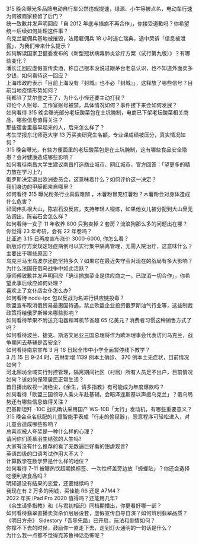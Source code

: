 315 晚会曝光多品牌电动自行车公然违规提速，绿源、小牛等被点名，电动车行速为何被商家预留了后门？  
统一致歉并发声明回应「自 2012 年底与插旗不再合作」，你接受道歉吗？你希望统一后续如何处理这件事？  
乌克兰雇佣兵基地被摧毁，法籍雇佣兵 18 小时逃亡瑞典，途中哭诉「信息被泄露」，为我们带来什么提示？  
如何解读国家卫健委发布的《新型冠状病毒肺炎诊疗方案（试行第九版）》？有哪些变化？  
潘长江回应虚假宣传卖酒，称自己根本没说过跟茅台老总认识，也不知道外面卖多少钱，如何看待这一回应？  
上海市政府表示「目前上海没有『封城』也不必『封城』」，这释放了哪些信号？目前当地疫情形势如何？  
我都当了艾尔登之王了，为什么小怪还要主动打我？  
邓伦个人账号、工作室账号被禁，具体情况如何？事件接下来会如何发展？  
如何看待 315 晚会曝光部分老坛酸菜包在土坑腌制，电商已下架老坛酸菜相关商品，哪些信息值得关注？  
那些宿舍里最早起来的人，后来怎么样了？  
考生举报东北师范大学 13 万买卖研究生名额，专业课成绩被压分，真实情况如何？  
315 晚会曝光，有些方便面里的老坛酸菜包是在土坑腌制，这有哪些食品安全隐患？会对健康造成哪些影响？  
如何看待南昌大学生建议南昌打造商业城市、网红城市，官方回答：「望更多的精力放在学习上?」  
俄罗斯决定退出欧洲委员会，这意味着什么？如何评价这一决定？  
我们身边的甲醛都来自哪里？  
如何看待 315 曝光粉条行业真假难辨 ，木薯粉冒充红薯粉？木薯粉会对身体造成什么危害？  
祁同伟扎根大山，陈岩石没反应，支持年轻人锻炼，如果他女儿被分配到大山里无法调出，陈岩石会怎么样？  
如何看待一女子 11 年收养 800 只狗卖掉 2 套房？流浪狗那么多的问题出在哪？  
你觉得 23 年考研，会有 22 年卷吗？  
比亚迪 3.15 日再度宣布涨价 3000-6000, 你怎么看？  
新版诊疗方案规定轻症病例可以实行集中隔离管理，无需入院治疗，这意味什么？主要出于哪些原因？  
乌克兰马里乌波尔还能坚持多久？如果它在最近失守会对现在的战局有多大影响？  
为什么法国在俄乌战争中如此活跃？  
康师傅致歉并发声明回应「确认插旗菜业是供应商之一，已取消一切合作」，你希望此事后续应如何处理？  
喜欢上了女仆店女仆怎么办?  
如何看待 node-ipc 包以反战为名进行供应链投毒？  
欧盟宣布取消俄贸易最惠国待遇，禁止欧盟企业投资俄罗斯油气行业等，这些制裁政策将给俄罗斯带来哪些影响？  
如何看待苹果不附送充电器和耳机节省超 65 亿美元？消费者习惯这种销售方式了吗？  
如何看待波兰、捷克、斯洛文尼亚三国总理将作为欧洲理事会代表访问乌克兰，战争期间去基辅是否安全?  
如何看待南京宣布 3 月 16 日起全市中小学全面暂停线下教学？  
3 月 15 日 9-24 时，吉林新增 1139 例本土确诊、 370 例本土无症状，目前情况如何？  
河北廊坊全域实行封控管理，隔离期间社区（村居）所有人员足不出户，目前情况如何？该如何保障居民正常生活？  
首日播出收视一骑绝尘，《余生，请多指教》有可能成为年度爆款吗？  
如何看待「欧盟三国领导人乘火车赴基辅，会晤泽连斯基以声援乌克兰」？俄乌局势还有哪些信息值得关注？  
巴基斯坦歼 -10C 战机确认采用国产 WS-10B「太行」发动机，有哪些重要意义？  
315 晚会点名低配的儿童智能手表成「行走的偷窥器」，恶意程序可轻松进入，对儿童会造成哪些影响？  
总喜欢被人夸奖是一种什么样的心理？  
请问你们羡慕羽生结弦的人生吗?  
大家有没有什么推荐的看了无数遍巨好看的甜虐现言?  
英语四级的口语考试作用大不大？  
计算数学在数学界是什么样的地位？  
如何看待 7-11 被曝热饮超期换标签、一次性杯盖旁边放「蟑螂贴」？你还会选择吃便利店食品吗？  
明知道没有结果的恋爱，还要继续吗？  
我现在有 2 万多的闲钱，买佳能 R6 还是 A7M4？  
2022 年买 iPad Pro 2020 值得吗？还能用几年?  
《余生请多指教》和《与君初相识》同档期播出，你更看好哪一部？  
如何看待翡翠直播卖货杀价层层设套，虚假宣传自导自演？如何辨别翡翠品质？  
《明日方舟》 Sidestory「吾导先路」已开启，玩法和剧情如何？  
你撑不下去的时候，鼓励你一直走下去，走到灯火通明的一句话是什么？  
为什么我一点都不觉得克苏鲁神话恐怖呢？  
